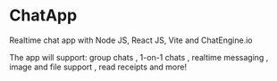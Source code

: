 # ChatApp

Realtime chat app with Node JS, React JS, Vite and ChatEngine.io

The app will support:  group chats , 1-on-1 chats , realtime messaging , image and file support , read receipts and more!
